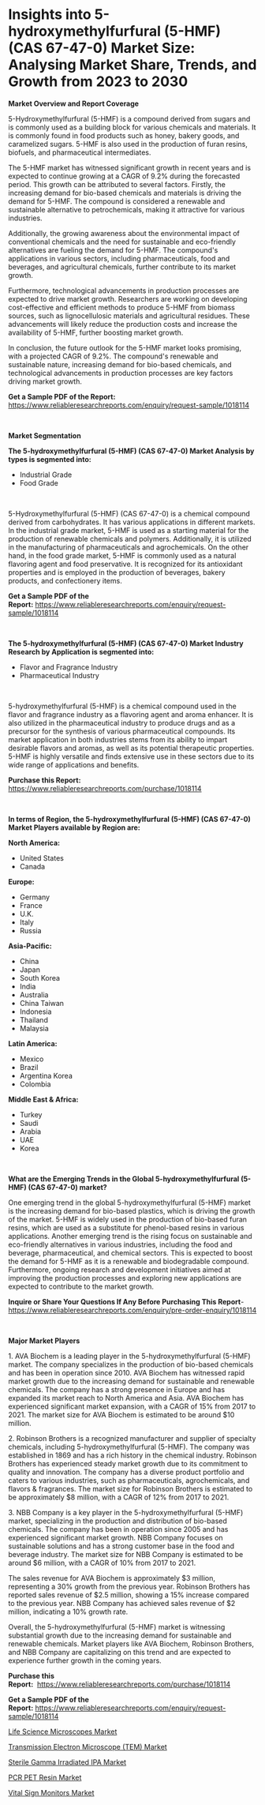 <p><h1>Insights into 5-hydroxymethylfurfural (5-HMF) (CAS 67-47-0) Market Size: Analysing Market Share, Trends, and Growth from 2023 to 2030</h1></p><p><strong>Market Overview and Report Coverage</strong></p>
<p><p>5-Hydroxymethylfurfural (5-HMF) is a compound derived from sugars and is commonly used as a building block for various chemicals and materials. It is commonly found in food products such as honey, bakery goods, and caramelized sugars. 5-HMF is also used in the production of furan resins, biofuels, and pharmaceutical intermediates.</p><p>The 5-HMF market has witnessed significant growth in recent years and is expected to continue growing at a CAGR of 9.2% during the forecasted period. This growth can be attributed to several factors. Firstly, the increasing demand for bio-based chemicals and materials is driving the demand for 5-HMF. The compound is considered a renewable and sustainable alternative to petrochemicals, making it attractive for various industries.</p><p>Additionally, the growing awareness about the environmental impact of conventional chemicals and the need for sustainable and eco-friendly alternatives are fueling the demand for 5-HMF. The compound's applications in various sectors, including pharmaceuticals, food and beverages, and agricultural chemicals, further contribute to its market growth.</p><p>Furthermore, technological advancements in production processes are expected to drive market growth. Researchers are working on developing cost-effective and efficient methods to produce 5-HMF from biomass sources, such as lignocellulosic materials and agricultural residues. These advancements will likely reduce the production costs and increase the availability of 5-HMF, further boosting market growth.</p><p>In conclusion, the future outlook for the 5-HMF market looks promising, with a projected CAGR of 9.2%. The compound's renewable and sustainable nature, increasing demand for bio-based chemicals, and technological advancements in production processes are key factors driving market growth.</p></p>
<p><strong>Get a Sample PDF of the Report:</strong> <a href="https://www.reliableresearchreports.com/enquiry/request-sample/1018114">https://www.reliableresearchreports.com/enquiry/request-sample/1018114</a></p>
<p>&nbsp;</p>
<p><strong>Market Segmentation</strong></p>
<p><strong>The 5-hydroxymethylfurfural (5-HMF) (CAS 67-47-0) Market Analysis by types is segmented into:</strong></p>
<p><ul><li>Industrial Grade</li><li>Food Grade</li></ul></p>
<p>&nbsp;</p>
<p><p>5-Hydroxymethylfurfural (5-HMF) (CAS 67-47-0) is a chemical compound derived from carbohydrates. It has various applications in different markets. In the industrial grade market, 5-HMF is used as a starting material for the production of renewable chemicals and polymers. Additionally, it is utilized in the manufacturing of pharmaceuticals and agrochemicals. On the other hand, in the food grade market, 5-HMF is commonly used as a natural flavoring agent and food preservative. It is recognized for its antioxidant properties and is employed in the production of beverages, bakery products, and confectionery items.</p></p>
<p><strong>Get a Sample PDF of the Report:</strong>&nbsp;<a href="https://www.reliableresearchreports.com/enquiry/request-sample/1018114">https://www.reliableresearchreports.com/enquiry/request-sample/1018114</a></p>
<p>&nbsp;</p>
<p><strong>The 5-hydroxymethylfurfural (5-HMF) (CAS 67-47-0) Market Industry Research by Application is segmented into:</strong></p>
<p><ul><li>Flavor and Fragrance Industry</li><li>Pharmaceutical Industry</li></ul></p>
<p>&nbsp;</p>
<p><p>5-hydroxymethylfurfural (5-HMF) is a chemical compound used in the flavor and fragrance industry as a flavoring agent and aroma enhancer. It is also utilized in the pharmaceutical industry to produce drugs and as a precursor for the synthesis of various pharmaceutical compounds. Its market application in both industries stems from its ability to impart desirable flavors and aromas, as well as its potential therapeutic properties. 5-HMF is highly versatile and finds extensive use in these sectors due to its wide range of applications and benefits.</p></p>
<p><strong>Purchase this Report:</strong>&nbsp; <a href="https://www.reliableresearchreports.com/purchase/1018114">https://www.reliableresearchreports.com/purchase/1018114</a></p>
<p>&nbsp;</p>
<p><strong>In terms of Region, the 5-hydroxymethylfurfural (5-HMF) (CAS 67-47-0) Market Players available by Region are:</strong></p>
<p>
    <p> <strong> North America: </strong>
        <ul>
            <li>United States</li>
            <li>Canada</li>
        </ul>
        </p> 
    <p> <strong> Europe: </strong>
        <ul>
            <li>Germany</li>
            <li>France</li>
            <li>U.K.</li>
            <li>Italy</li>
            <li>Russia</li>
        </ul>
        </p> 
    <p> <strong> Asia-Pacific: </strong>
        <ul>
            <li>China</li>
            <li>Japan</li>
            <li>South Korea</li>
            <li>India</li>
            <li>Australia</li>
            <li>China Taiwan</li>
            <li>Indonesia</li>
            <li>Thailand</li>
            <li>Malaysia</li>
        </ul>
        </p> 
    <p> <strong> Latin America: </strong>
        <ul>
            <li>Mexico</li>
            <li>Brazil</li>
            <li>Argentina Korea</li>
            <li>Colombia</li>
        </ul>
        </p> 
    <p> <strong> Middle East & Africa: </strong>
        <ul>
            <li>Turkey</li>
            <li>Saudi</li>
            <li>Arabia</li>
            <li>UAE</li>
            <li>Korea</li>
        </ul>
    </p>
    </p>
<p>&nbsp;</p>
<p><strong>What are the Emerging Trends in the Global 5-hydroxymethylfurfural (5-HMF) (CAS 67-47-0) market?</strong></p>
<p><p>One emerging trend in the global 5-hydroxymethylfurfural (5-HMF) market is the increasing demand for bio-based plastics, which is driving the growth of the market. 5-HMF is widely used in the production of bio-based furan resins, which are used as a substitute for phenol-based resins in various applications. Another emerging trend is the rising focus on sustainable and eco-friendly alternatives in various industries, including the food and beverage, pharmaceutical, and chemical sectors. This is expected to boost the demand for 5-HMF as it is a renewable and biodegradable compound. Furthermore, ongoing research and development initiatives aimed at improving the production processes and exploring new applications are expected to contribute to the market growth.</p></p>
<p><strong>Inquire or Share Your Questions If Any Before Purchasing This Report</strong>- <a href="https://www.reliableresearchreports.com/enquiry/pre-order-enquiry/1018114">https://www.reliableresearchreports.com/enquiry/pre-order-enquiry/1018114</a></p>
<p>&nbsp;</p>
<p><strong>Major Market Players</strong></p>
<p><p>1. AVA Biochem is a leading player in the 5-hydroxymethylfurfural (5-HMF) market. The company specializes in the production of bio-based chemicals and has been in operation since 2010. AVA Biochem has witnessed rapid market growth due to the increasing demand for sustainable and renewable chemicals. The company has a strong presence in Europe and has expanded its market reach to North America and Asia. AVA Biochem has experienced significant market expansion, with a CAGR of 15% from 2017 to 2021. The market size for AVA Biochem is estimated to be around $10 million.</p><p>2. Robinson Brothers is a recognized manufacturer and supplier of specialty chemicals, including 5-hydroxymethylfurfural (5-HMF). The company was established in 1869 and has a rich history in the chemical industry. Robinson Brothers has experienced steady market growth due to its commitment to quality and innovation. The company has a diverse product portfolio and caters to various industries, such as pharmaceuticals, agrochemicals, and flavors & fragrances. The market size for Robinson Brothers is estimated to be approximately $8 million, with a CAGR of 12% from 2017 to 2021.</p><p>3. NBB Company is a key player in the 5-hydroxymethylfurfural (5-HMF) market, specializing in the production and distribution of bio-based chemicals. The company has been in operation since 2005 and has experienced significant market growth. NBB Company focuses on sustainable solutions and has a strong customer base in the food and beverage industry. The market size for NBB Company is estimated to be around $6 million, with a CAGR of 10% from 2017 to 2021.</p><p>The sales revenue for AVA Biochem is approximately $3 million, representing a 30% growth from the previous year. Robinson Brothers has reported sales revenue of $2.5 million, showing a 15% increase compared to the previous year. NBB Company has achieved sales revenue of $2 million, indicating a 10% growth rate.</p><p>Overall, the 5-hydroxymethylfurfural (5-HMF) market is witnessing substantial growth due to the increasing demand for sustainable and renewable chemicals. Market players like AVA Biochem, Robinson Brothers, and NBB Company are capitalizing on this trend and are expected to experience further growth in the coming years.</p></p>
<p><strong>Purchase this Report:</strong>&nbsp;&nbsp;<a href="https://www.reliableresearchreports.com/purchase/1018114">https://www.reliableresearchreports.com/purchase/1018114</a></p>
<p></p>
<p><strong>Get a Sample PDF of the Report:</strong>&nbsp;<a href="https://www.reliableresearchreports.com/enquiry/request-sample/1018114">https://www.reliableresearchreports.com/enquiry/request-sample/1018114</a></p>
<p><p><a href="https://medium.com/@walkersipes1943/life-science-microscopes-market-size-growth-forecast-2023-2030-09a399267d48">Life Science Microscopes Market</a></p><p><a href="https://github.com/RoccoManning/Market-Research-Report-List-1/blob/main/transmission-electron-microscope-tem-market.md">Transmission Electron Microscope (TEM) Market</a></p><p><a href="https://www.reportprime.com/sterile-gamma-irradiated-ipa-r9818">Sterile Gamma Irradiated IPA Market</a></p><p><a href="https://www.linkedin.com/pulse/pcr-pet-resin-market-challenges-opportunities-growth-da6cc/">PCR PET Resin Market</a></p><p><a href="https://www.reportprime.com/vital-sign-monitors-r9819">Vital Sign Monitors Market</a></p></p>